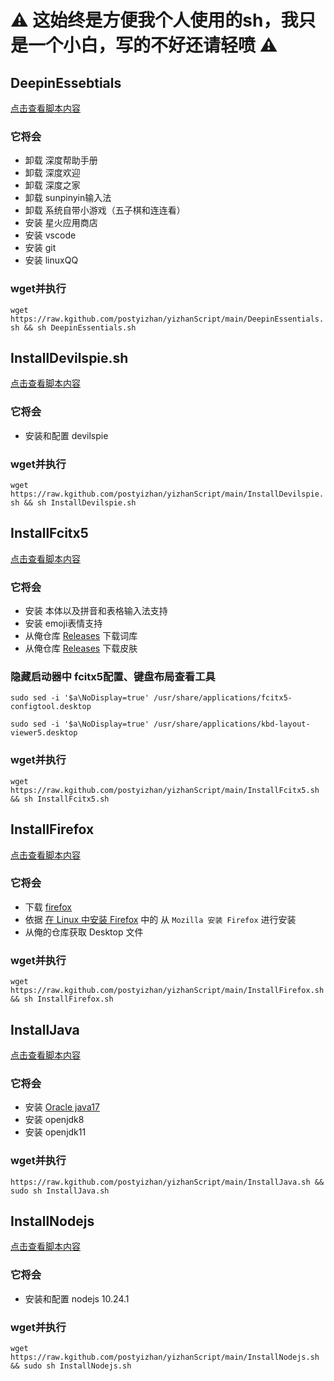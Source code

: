 # ⚠️ 这始终是方便我个人使用的sh，我只是一个小白，写的不好还请轻喷 ⚠️

## DeepinEssebtials
[点击查看脚本内容](/DeepinEssentials.sh)

### 它将会
- 卸载 深度帮助手册
- 卸载 深度欢迎
- 卸载 深度之家
- 卸载 sunpinyin输入法
- 卸载 系统自带小游戏（五子棋和连连看）
- 安装 星火应用商店
- 安装 vscode
- 安装 git
- 安装 linuxQQ

### wget并执行

`wget https://raw.kgithub.com/postyizhan/yizhanScript/main/DeepinEssentials.sh && sh DeepinEssentials.sh`

## InstallDevilspie.sh
[点击查看脚本内容](/InstallDevilspie.sh)

### 它将会
- 安装和配置 devilspie

### wget并执行

`wget https://raw.kgithub.com/postyizhan/yizhanScript/main/InstallDevilspie.sh && sh InstallDevilspie.sh`

## InstallFcitx5
[点击查看脚本内容](/InstallFcitx5.sh)

### 它将会
- 安装 本体以及拼音和表格输入法支持
- 安装 emoji表情支持
- 从俺仓库 [Releases](https://kgithub.com/postyizhan/yizhanScript/releases) 下载词库
- 从俺仓库 [Releases](https://kgithub.com/postyizhan/yizhanScript/releases) 下载皮肤
### 隐藏启动器中 fcitx5配置、键盘布局查看工具
`sudo sed -i '$a\NoDisplay=true' /usr/share/applications/fcitx5-configtool.desktop`

`sudo sed -i '$a\NoDisplay=true' /usr/share/applications/kbd-layout-viewer5.desktop`

### wget并执行

`wget https://raw.kgithub.com/postyizhan/yizhanScript/main/InstallFcitx5.sh && sh InstallFcitx5.sh`

## InstallFirefox
[点击查看脚本内容](/InstallFirefox.sh)

### 它将会
- 下载 [firefox](https://www.firefox.com.cn/)
- 依据 [在 Linux 中安装 Firefox](https://support.mozilla.org/zh-CN/kb/linux-firefox) 中的 从 `Mozilla 安装 Firefox` 进行安装
- 从俺的仓库获取 Desktop 文件
### wget并执行

`wget https://raw.kgithub.com/postyizhan/yizhanScript/main/InstallFirefox.sh && sh InstallFirefox.sh`

## InstallJava
[点击查看脚本内容](/InstallJava.sh.sh)

### 它将会
- 安装 [Oracle java17](https://www.oracle.com/cn/java/technologies/downloads/)
- 安装 openjdk8
- 安装 openjdk11
### wget并执行

`https://raw.kgithub.com/postyizhan/yizhanScript/main/InstallJava.sh && sudo sh InstallJava.sh`

## InstallNodejs
[点击查看脚本内容](/InstallNodejs.sh)

### 它将会
- 安装和配置 nodejs 10.24.1
### wget并执行

`wget https://raw.kgithub.com/postyizhan/yizhanScript/main/InstallNodejs.sh && sudo sh InstallNodejs.sh`
